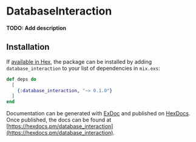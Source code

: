 # DatabaseInteraction

**TODO: Add description**

## Installation

If [available in Hex](https://hex.pm/docs/publish), the package can be installed
by adding `database_interaction` to your list of dependencies in `mix.exs`:

```elixir
def deps do
  [
    {:database_interaction, "~> 0.1.0"}
  ]
end
```

Documentation can be generated with [ExDoc](https://github.com/elixir-lang/ex_doc)
and published on [HexDocs](https://hexdocs.pm). Once published, the docs can
be found at [https://hexdocs.pm/database_interaction](https://hexdocs.pm/database_interaction).

